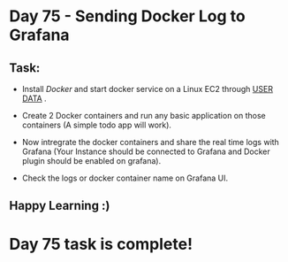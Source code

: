 # Day 75 - Sending Docker Log to Grafana

## Task:

- Install *Docker* and start docker service on a Linux EC2 through [USER DATA](https://github.com/LondheShubham153/90DaysOfDevOps/blob/0999394e87192863b5c190a90896249c31ce31af/2023/day39/tasks.md) .

- Create 2 Docker containers and run any basic application on those containers (A simple todo app will work).

- Now intregrate the docker containers and share the real time logs with Grafana (Your Instance should be connected to Grafana and Docker plugin should be enabled on grafana).

- Check the logs or docker container name on Grafana UI.

## Happy Learning :)

# Day 75 task is complete!
